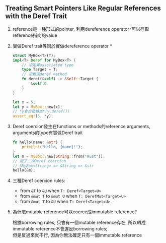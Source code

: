## Treating Smart Pointers Like Regular References with the Deref Trait
1. reference是一種形式的pointer, 利用dereference operator`*`可以存取reference指向的value
2. 實做Deref trait等同於實做dereference operator \*
    ```rust
    struct MyBox<T>(T);
    impl<T> Deref for MyBox<T> {
        // 須定義associated type
        type Target = T;
        // 須實做deref method
        fn deref(&self) -> &Self::Target {
            &self.0
        }
    }
    ```
    ```rust
    let x = 5;
    let y = MyBox::new(x);
    // *y會自動轉成*(y.deref())
    assert_eq!(5, *y);
    ```
3. Deref coercion發生在functions or methods的reference arguments, arguments的type有實做Deref trait
    ```rust
    fn hello(name: &str) {
        println!("Hello, {name}!");
    }
    let m = MyBox::new(String::from("Rust"));
    // 用了二次Deref coercion
    // &MyBox<String> => &String => &str
    hello(&m);
    ```
4. 三種Deref coercion rules:
   - from `&T` to `&U` when `T: Deref<Target=U>`
   - from `&mut T` to `&mut U` when `T: DerefMut<Target=U>`
   - from `&mut T` to `&U` when `T: Deref<Target=U>`
5. 為什麼mutable reference可以coerce成immutable reference?

   根據borrowing rules, 只會有一個mutable reference存在, 所以轉成immutable reference不會違反borrowing rules;\
   但是反過來就不行, 因為你無法確定只有一個immutable reference
